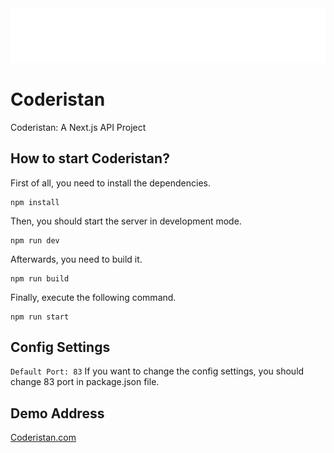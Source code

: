 <img src="https://raw.githubusercontent.com/enesbuyuk/coderistan/main/public/istan-theme/logo-white.png">

# Coderistan
 Coderistan: A Next.js API Project

## How to start Coderistan?
First of all, you need to install the dependencies.
```
npm install
```

Then, you should start the server in development mode.
```
npm run dev
```

Afterwards, you need to build it.
```
npm run build
```

Finally, execute the following command.
```
npm run start
```

## Config Settings
`Default Port: 83`
If you want to change the config settings, you should change 83 port  in package.json file.

## Demo Address
<a target="_blank" href="https://coderistan.com" title="Coderistan">Coderistan.com</a>

